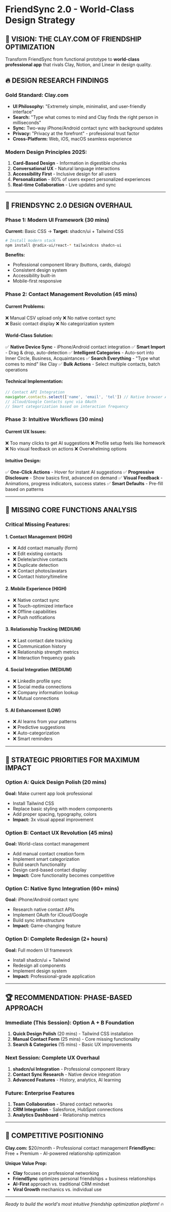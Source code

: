 # FriendSync 2.0 - World-Class Design Strategy

## 🎯 **VISION: THE CLAY.COM OF FRIENDSHIP OPTIMIZATION**

Transform FriendSync from functional prototype to **world-class professional app** that rivals Clay, Notion, and Linear in design quality.

## 🔥 **DESIGN RESEARCH FINDINGS**

### **Gold Standard: Clay.com**
- **UI Philosophy:** "Extremely simple, minimalist, and user-friendly interface"
- **Search:** "Type what comes to mind and Clay finds the right person in milliseconds"
- **Sync:** Two-way iPhone/Android contact sync with background updates
- **Privacy:** "Privacy at the forefront" - professional trust factor
- **Cross-Platform:** Web, iOS, macOS seamless experience

### **Modern Design Principles 2025:**
1. **Card-Based Design** - Information in digestible chunks
2. **Conversational UX** - Natural language interactions
3. **Accessibility First** - Inclusive design for all users
4. **Personalization** - 80% of users expect personalized experiences
5. **Real-time Collaboration** - Live updates and sync

---

## 🎨 **FRIENDSYNC 2.0 DESIGN OVERHAUL**

### **Phase 1: Modern UI Framework (30 mins)**
**Current:** Basic CSS → **Target:** shadcn/ui + Tailwind CSS

```bash
# Install modern stack
npm install @radix-ui/react-* tailwindcss shadcn-ui
```

**Benefits:**
- Professional component library (buttons, cards, dialogs)
- Consistent design system
- Accessibility built-in
- Mobile-first responsive

### **Phase 2: Contact Management Revolution (45 mins)**

#### **Current Problems:**
❌ Manual CSV upload only
❌ No native contact sync  
❌ Basic contact display
❌ No categorization system

#### **World-Class Solution:**
✅ **Native Device Sync** - iPhone/Android contact integration
✅ **Smart Import** - Drag & drop, auto-detection
✅ **Intelligent Categories** - Auto-sort into Inner Circle, Business, Acquaintances
✅ **Search Everything** - "Type what comes to mind" like Clay
✅ **Bulk Actions** - Select multiple contacts, batch operations

#### **Technical Implementation:**
```javascript
// Contact API Integration
navigator.contacts.select(['name', 'email', 'tel']) // Native browser API
// iCloud/Google Contacts sync via OAuth
// Smart categorization based on interaction frequency
```

### **Phase 3: Intuitive Workflows (30 mins)**

#### **Current UX Issues:**
❌ Too many clicks to get AI suggestions
❌ Profile setup feels like homework
❌ No visual feedback on actions
❌ Overwhelming options

#### **Intuitive Design:**
✅ **One-Click Actions** - Hover for instant AI suggestions
✅ **Progressive Disclosure** - Show basics first, advanced on demand
✅ **Visual Feedback** - Animations, progress indicators, success states
✅ **Smart Defaults** - Pre-fill based on patterns

---

## 🚀 **MISSING CORE FUNCTIONS ANALYSIS**

### **Critical Missing Features:**

#### **1. Contact Management (HIGH)**
- ❌ Add contact manually (form)
- ❌ Edit existing contacts
- ❌ Delete/archive contacts  
- ❌ Duplicate detection
- ❌ Contact photos/avatars
- ❌ Contact history/timeline

#### **2. Mobile Experience (HIGH)**
- ❌ Native contact sync
- ❌ Touch-optimized interface
- ❌ Offline capabilities
- ❌ Push notifications

#### **3. Relationship Tracking (MEDIUM)**
- ❌ Last contact date tracking
- ❌ Communication history
- ❌ Relationship strength metrics
- ❌ Interaction frequency goals

#### **4. Social Integration (MEDIUM)**
- ❌ LinkedIn profile sync
- ❌ Social media connections
- ❌ Company information lookup
- ❌ Mutual connections

#### **5. AI Enhancement (LOW)**
- ❌ AI learns from your patterns
- ❌ Predictive suggestions
- ❌ Auto-categorization
- ❌ Smart reminders

---

## 🎯 **STRATEGIC PRIORITIES FOR MAXIMUM IMPACT**

### **Option A: Quick Design Polish (20 mins)**
**Goal:** Make current app look professional
- Install Tailwind CSS
- Replace basic styling with modern components
- Add proper spacing, typography, colors
- **Impact:** 3x visual appeal improvement

### **Option B: Contact UX Revolution (45 mins)**
**Goal:** World-class contact management
- Add manual contact creation form
- Implement smart categorization
- Build search functionality
- Design card-based contact display
- **Impact:** Core functionality becomes competitive

### **Option C: Native Sync Integration (60+ mins)**
**Goal:** iPhone/Android contact sync
- Research native contact APIs
- Implement OAuth for iCloud/Google
- Build sync infrastructure
- **Impact:** Game-changing feature

### **Option D: Complete Redesign (2+ hours)**
**Goal:** Full modern UI framework
- Install shadcn/ui + Tailwind
- Redesign all components
- Implement design system
- **Impact:** Professional-grade application

---

## 🏆 **RECOMMENDATION: PHASE-BASED APPROACH**

### **Immediate (This Session): Option A + B Foundation**
1. **Quick Design Polish** (20 mins) - Tailwind CSS installation
2. **Manual Contact Form** (25 mins) - Core missing functionality
3. **Search & Categories** (15 mins) - Basic UX improvements

### **Next Session: Complete UX Overhaul**
1. **shadcn/ui Integration** - Professional component library
2. **Contact Sync Research** - Native device integration
3. **Advanced Features** - History, analytics, AI learning

### **Future: Enterprise Features**
1. **Team Collaboration** - Shared contact networks
2. **CRM Integration** - Salesforce, HubSpot connections  
3. **Analytics Dashboard** - Relationship metrics

---

## 💎 **COMPETITIVE POSITIONING**

**Clay.com:** $20/month - Professional contact management
**FriendSync:** Free + Premium - AI-powered relationship optimization

**Unique Value Prop:**
- **Clay** focuses on professional networking
- **FriendSync** optimizes personal friendships + business relationships
- **AI-First** approach vs. traditional CRM mindset
- **Viral Growth** mechanics vs. individual use

---

*Ready to build the world's most intuitive friendship optimization platform!* 🔥
